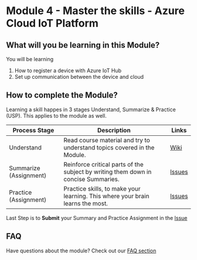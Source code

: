 # Module 4 - Master the skills - Azure Cloud IoT Platform

## What will you be learning in this Module?
You will be learning 
1. How to register a device with Azure IoT Hub
2. Set up communication between the device and cloud

## How to complete the Module?
Learning a skill happes in 3 stages Understand, Summarize & Practice (USP). This applies to the module as well.

| Process Stage | Description                                                                        | Links      |
|---------------|------------------------------------------------------------------------------------|------------|
| Understand    | Read course material and try to understand topics covered in the Module.           | [Wiki](https://gitlab.iotiot.in/newbies/iot-internship-feb-20/module4/wikis/azure-iot)   |
| Summarize (Assignment)     | Reinforce critical parts of the subject by writing them down in concise Summaries. | [Issues](https://gitlab.iotiot.in/newbies/iot-internship-feb-20/module4/issues) |
| Practice  (Assignment)    | Practice skills, to make your learning. This where your brain learns the most.     | [Issues](https://gitlab.iotiot.in/newbies/iot-internship-feb-20/module4/issues) |

Last Step is to **Submit** your Summary and Practice Assignment in the [Issue](https://gitlab.iotiot.in/newbies/iot-internship-feb-20/module4/issues)
## FAQ 
Have questions about the module? Check out our [FAQ section](FAQ.md)